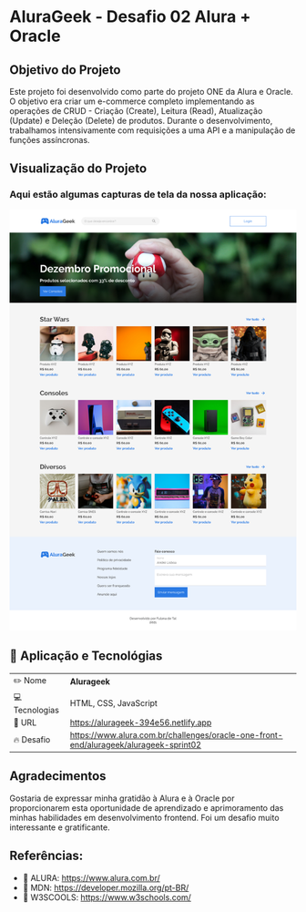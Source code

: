 # AluraGeek - Desafio 02 Alura + Oracle
## Objetivo do Projeto
Este projeto foi desenvolvido como parte do projeto ONE da Alura e Oracle. O objetivo era criar um e-commerce completo implementando as operações de CRUD - Criação (Create), Leitura (Read), Atualização (Update) e Deleção (Delete) de produtos. Durante o desenvolvimento, trabalhamos intensivamente com requisições a uma API e a manipulação de funções assíncronas.
## Visualização do Projeto
### Aqui estão algumas capturas de tela da nossa aplicação:
![](assets/images/home.png)

## :blue_book: Aplicação e Tecnológias
|  |     |
| -------------  | --- |
| ✏️ Nome        | **Alurageek**
| 💻 Tecnologias | HTML, CSS, JavaScript
| 🔗 URL         | https://alurageek-394e56.netlify.app
| 🔥 Desafio     | https://www.alura.com.br/challenges/oracle-one-front-end/alurageek/alurageek-sprint02


## Agradecimentos

Gostaria de expressar minha gratidão à Alura e à Oracle por proporcionarem esta oportunidade de aprendizado e aprimoramento das minhas habilidades em desenvolvimento frontend. Foi um desafio muito interessante e gratificante.

## Referências:

- 🔗 ALURA: https://www.alura.com.br/
- 🔗 MDN: https://developer.mozilla.org/pt-BR/
- 🔗 W3SCOOLS: https://www.w3schools.com/
